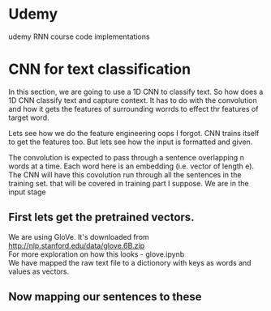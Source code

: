 # Udemy
udemy RNN course code implementations

# CNN for text classification
In this section, we are going to use a 1D CNN to classify text. 
So how does a 1D CNN classify text and capture context. It has to do with the convolution and how it gets the features of surrounding worrds to effect thr features of target word.

Lets see how we do the feature engineering
oops I forgot. CNN trains itself to get the features too. But lets see how the input is formatted and given.

The convolution is expected to pass through a sentence overlapping n words at a time. Each word here is an embedding (i.e. vector of length e). The CNN will have this covolution run through all the sentences in the training set. that will be covered in training part I suppose. We are in the input stage

## First lets get the pretrained vectors.
We are using GloVe. It's downloaded from http://nlp.stanford.edu/data/glove.6B.zip  
For more exploration on how this looks - glove.ipynb  
We have mapped the raw text file to a dictionory with keys as words and values as vectors.

## Now mapping our sentences to these


